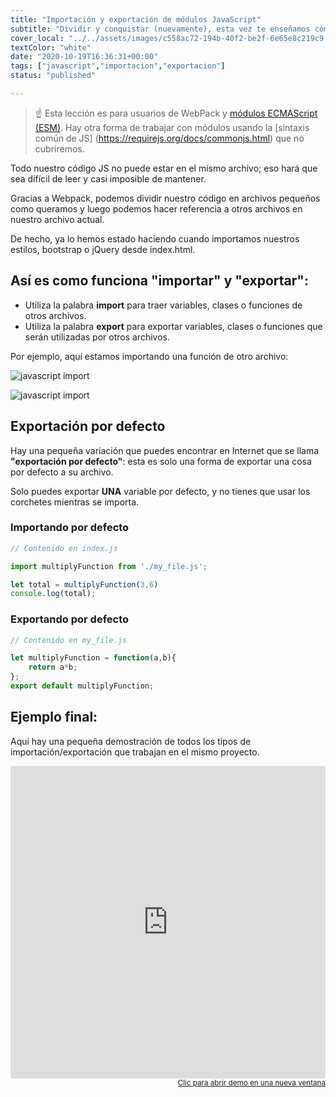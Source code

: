 ```yaml
---
title: "Importación y exportación de módulos JavaScript"
subtitle: "Dividir y conquistar (nuevamente), esta vez te enseñamos cómo dividir tu código en varios archivos para evitar conflictos de GIT y también para estar más organizado.  Al final de esta lección, podrás dominar la importación y exportación de JavaScript."
cover_local: "../../assets/images/c558ac72-194b-40f2-be2f-6e65e8c219c9.png"
textColor: "white"
date: "2020-10-19T16:36:31+00:00"
tags: ["javascript","importacion","exportacion"]
status: "published"

---
```


> ☝️ Esta lección es para usuarios de WebPack y [módulos ECMAScript (ESM)](https://nodejs.org/api/esm.html). Hay otra forma de trabajar con módulos usando la [sintaxis común de JS] (https://requirejs.org/docs/commonjs.html) que no cubriremos.

Todo nuestro código JS no puede estar en el mismo archivo; eso hará que sea difícil de leer y casi imposible de mantener.

Gracias a Webpack, podemos dividir nuestro código en archivos pequeños como queramos y luego podemos hacer referencia a otros archivos en nuestro archivo actual.

De hecho, ya lo hemos estado haciendo cuando importamos nuestros estilos, bootstrap o jQuery desde index.html.

## Así es como funciona "importar" y "exportar":

+ Utiliza la palabra **import** para traer variables, clases o funciones de otros archivos.
+ Utiliza la palabra **export** para exportar variables, clases o funciones que serán utilizadas por otros archivos.

Por ejemplo, aquí estamos importando una función de otro archivo:

![javascript import](https://github.com/breatheco-de/content/blob/master/src/assets/images/f7b8c75d-e7d4-481e-8346-b95d54a235f6.png?raw=true)

![javascript import](https://github.com/breatheco-de/content/blob/master/src/assets/images/2cdb146a-d6f7-4591-96fc-e50aef07aca5.png?raw=true)

## Exportación por defecto

Hay una pequeña variación que puedes encontrar en Internet que se llama **"exportación por defecto"**: esta es solo una forma de exportar una cosa por defecto a su archivo.

Solo puedes exportar **UNA** variable por defecto, y no tienes que usar los corchetes mientras se importa.

### Importando por defecto

```javascript
// Contenido en index.js 

import multiplyFunction from './my_file.js';

let total = multiplyFunction(3,6)
console.log(total);
```

### Exportando por defecto

```javascript
// Contenido en my_file.js 

let multiplyFunction = function(a,b){
    return a*b;
};
export default multiplyFunction;
```

## Ejemplo final:

Aquí hay una pequeña demostración de todos los tipos de importación/exportación que trabajan en el mismo proyecto.

<iframe src="https://codesandbox.io/embed/218y1prppj?hidenavigation=1" style="width:100%; height:500px; border:0; border-radius: 4px; overflow:hidden;" sandbox="allow-modals allow-forms allow-popups allow-scripts allow-same-origin"></iframe>

<div align="right"><small><a href="https://codesandbox.io/embed/218y1prppj?hidenavigation=1">Clic para abrir demo en una nueva ventana</a></small></div>




